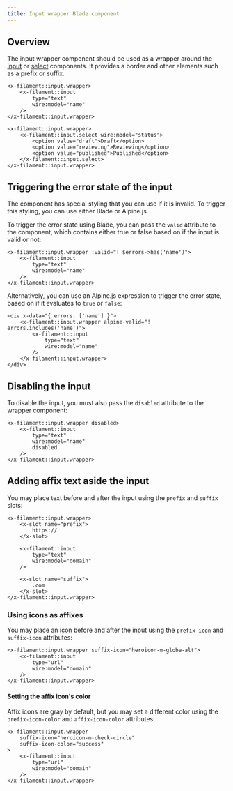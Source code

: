 ```yaml
---
title: Input wrapper Blade component
---
```


## Overview

The input wrapper component should be used as a wrapper around the [input](input) or [select](select) components. It provides a border and other elements such as a prefix or suffix.

```blade
<x-filament::input.wrapper>
    <x-filament::input
        type="text"
        wire:model="name"
    />
</x-filament::input.wrapper>

<x-filament::input.wrapper>
    <x-filament::input.select wire:model="status">
        <option value="draft">Draft</option>
        <option value="reviewing">Reviewing</option>
        <option value="published">Published</option>
    </x-filament::input.select>
</x-filament::input.wrapper>
```

## Triggering the error state of the input

The component has special styling that you can use if it is invalid. To trigger this styling, you can use either Blade or Alpine.js.

To trigger the error state using Blade, you can pass the `valid` attribute to the component, which contains either true or false based on if the input is valid or not:

```blade
<x-filament::input.wrapper :valid="! $errors->has('name')">
    <x-filament::input
        type="text"
        wire:model="name"
    />
</x-filament::input.wrapper>
```

Alternatively, you can use an Alpine.js expression to trigger the error state, based on if it evaluates to `true` or `false`:

```blade
<div x-data="{ errors: ['name'] }">
    <x-filament::input.wrapper alpine-valid="! errors.includes('name')">
        <x-filament::input
            type="text"
            wire:model="name"
        />
    </x-filament::input.wrapper>
</div>
```

## Disabling the input

To disable the input, you must also pass the `disabled` attribute to the wrapper component:

```blade
<x-filament::input.wrapper disabled>
    <x-filament::input
        type="text"
        wire:model="name"
        disabled
    />
</x-filament::input.wrapper>
```

## Adding affix text aside the input

You may place text before and after the input using the `prefix` and `suffix` slots:

```blade
<x-filament::input.wrapper>
    <x-slot name="prefix">
        https://
    </x-slot>

    <x-filament::input
        type="text"
        wire:model="domain"
    />

    <x-slot name="suffix">
        .com
    </x-slot>
</x-filament::input.wrapper>
```

### Using icons as affixes

You may place an [icon](https://blade-ui-kit.com/blade-icons?set=1#search) before and after the input using the `prefix-icon` and `suffix-icon` attributes:

```blade
<x-filament::input.wrapper suffix-icon="heroicon-m-globe-alt">
    <x-filament::input
        type="url"
        wire:model="domain"
    />
</x-filament::input.wrapper>
```

#### Setting the affix icon's color

Affix icons are gray by default, but you may set a different color using the `prefix-icon-color` and `affix-icon-color` attributes:

```blade
<x-filament::input.wrapper
    suffix-icon="heroicon-m-check-circle"
    suffix-icon-color="success"
>
    <x-filament::input
        type="url"
        wire:model="domain"
    />
</x-filament::input.wrapper>
```
